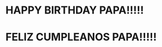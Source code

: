 <!DOCTYPE html>
<html>
  <head>
    <meta charset="utf-8">
    <title>
      HAPPY BITRHDAY!!!!
    </title>
  </head>
  <body>
    <h1>HAPPY BIRTHDAY PAPA!!!!!</h1>
    <h1>FELIZ CUMPLEANOS PAPA!!!!!</h1>
  </body>
</html>
